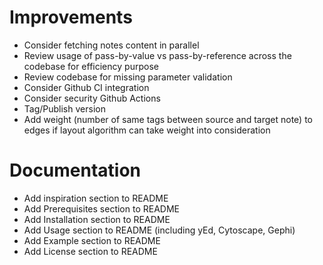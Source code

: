 # Improvements
* Consider fetching notes content in parallel
* Review usage of pass-by-value vs pass-by-reference across the codebase for efficiency purpose
* Review codebase for missing parameter validation
* Consider Github CI integration
* Consider security Github Actions
* Tag/Publish version
* Add weight (number of same tags between source and target note) to edges if layout algorithm can take weight into consideration

# Documentation
* Add inspiration section to README
* Add Prerequisites section to README
* Add Installation section to README
* Add Usage section to README (including yEd, Cytoscape, Gephi)
* Add Example section to README
* Add License section to README
